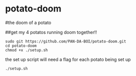 # potato-doom
#the doom of a potato

##get my 4 potatos running doom together!!


```
sudo git https://github.com/PAN-DA-BOI/potato-doom.git
cd potato-doom
chmod +x ./setup.sh
```

the set up script will need a flag for each potato being set up

```
./setup.sh
```
